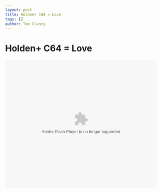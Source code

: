 ```yaml
---
layout: post
title: Holden+ C64 = Love
tags: []
author: Tom Clancy
---
```


# Holden+ C64 = Love

<embed src='http://www.brightcove.tv/playerswf' bgcolor='#FFFFFF' flashVars='initVideoId=1456277209&servicesURL=http://www.brightcove.tv&viewerSecureGatewayURL=https://www.brightcove.tv&cdnURL=http://admin.brightcove.com&autoStart=false' base='http://admin.brightcove.com' name='bcPlayer' width='486' height='412' allowFullScreen='true' allowScriptAccess='always' seamlesstabbing='false' type='application/x-shockwave-flash' swLiveConnect='true' pluginspage='http://www.macromedia.com/shockwave/download/index.cgi?P1_Prod_Version=ShockwaveFlash'></embed>
